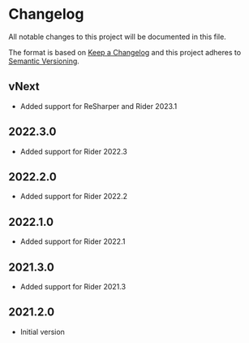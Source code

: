 # Changelog
All notable changes to this project will be documented in this file.

The format is based on [Keep a Changelog](http://keepachangelog.com/en/1.0.0/)
and this project adheres to [Semantic Versioning](http://semver.org/spec/v2.0.0.html).

## vNext
- Added support for ReSharper and Rider 2023.1

## 2022.3.0
- Added support for Rider 2022.3

## 2022.2.0
- Added support for Rider 2022.2

## 2022.1.0
- Added support for Rider 2022.1

## 2021.3.0
- Added support for Rider 2021.3

## 2021.2.0
- Initial version
